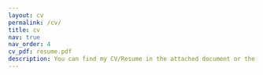 ```yaml
---
layout: cv
permalink: /cv/
title: cv
nav: true
nav_order: 4
cv_pdf: resume.pdf
description: You can find my CV/Resume in the attached document or the following.
---
```

